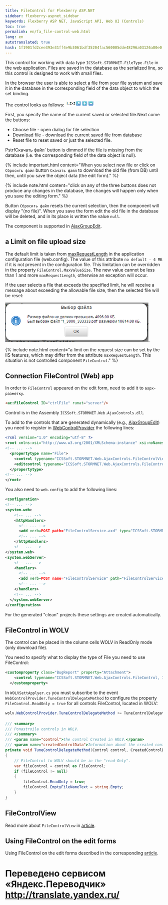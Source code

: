 ```yaml
--- 
title: FileControl for Flexberry ASP.NET 
sidebar: flexberry-aspnet_sidebar 
keywords: Flexberry ASP NET, JavaScript API, Web UI (Controls) 
toc: true 
permalink: en/fa_file-control-web.html 
lang: en 
autotranslated: true 
hash: 1f1901fd2cee393e31ff4e9b3061bdf35204fac560005dde48296a03126a80e0 
--- 
```


This control for working with data type `ICSSoft.STORMNET.FileType.File` in the web application. Files are saved in the database as the serialized 
line, so this control is designed to work with small files. 

In the browser the user is able to select a file from your file system and save it in the database in the corresponding field of the data object to which the set binding. 

The control looks as follows: 
![](/images/pages/products/flexberry-aspnet/aspnet/file-control.png) 

First, you specify the name of the current saved or selected file.Next come the buttons: 

* Choose file - open dialog for file selection 
* Download file - download the current saved file from database 
* Reset file to reset saved or just the selected file. 

PstrfСкачать файл` button is dimmed if the file is missing from the database (i.e. the corresponding field of the data object is null). 

{% include important.html content="When you select new file or click on `Сбросить файл` button `Скачать файл` to download the old file (from DB) until then, until you save the object data (the edit form)." %} 

{% include note.html content="click on any of the three buttons does not produce any changes in the database, the changes will happen only when you save the editing form." %} 

Button `Сбросить файл` resets the current selection, then the component will display "(no file)". When you save the form edit the old file in the database will be deleted, and in its place is written the value `null`. 

The component is supported in [AjaxGroupEdit](fa_ajax-group-edit.html). 

## a Limit on file upload size 

The default limit is taken from [maxRequestLength](https://msdn.microsoft.com/en-us/library/e1f13641(v=vs.100).aspx) in the application configuration file (web.config). The value of this attribute `по default - 4 МБ` if it is not present in the configuration file. 
This limitation can be overridden in the property `FileControl.MaxValueSize`. The new value cannot be less than 1 and more `maxRequestLength`, otherwise an exception will occur. 

If the user selects a file that exceeds the specified limit, he will receive a message about exceeding the allowable file size, then the selected file will be reset: 

![](/images/pages/products/flexberry-aspnet/aspnet/file-control-max-file-size.png). 

{% include note.html content="a limit on the request size can be set by the IIS features, which may differ from the attribute `maxRequestLength`. This situation is not controlled component `FileControl`." %} 

## Connection FileControl (Web) app 

In order to `FileControl` appeared on the edit form, need to add it to `aspx-разметку`. 

```html
<ac:FileControl ID="ctrlFile" runat="server"/>
``` 

Control is in the Assembly `ICSSoft.STORMNET.Web.AjaxControls.dll`. 

To add to the controls that are generated dynamically (e.g., [AjaxGroupEdit](fa_ajax-group-edit.html)) you need to register in [WebControlProvider](fa_web-control-provider.html) the following lines: 

```xml
<?xml version="1.0" encoding="utf-8" ?>
<root xmlns:xsi="http://www.w3.org/2001/XMLSchema-instance" xsi:noNamespaceSchemaLocation="WebControlProvider.xsd">
<!-- ... -->
  <propertytype name="File">
    <control typename="ICSSoft.STORMNET.Web.AjaxControls.FileControlView, ICSSoft.STORMNET.Web.AjaxControls" property="Value" codefile=""/>
    <editcontrol typename="ICSSoft.STORMNET.Web.AjaxControls.FileControl, ICSSoft.STORMNET.Web.AjaxControls" property="Value" codefile=""/>
  </propertytype>
<!-- ... -->
</root>
``` 

You also need to `web.config` to add the following lines: 

```xml
<configuration>
<!-- ... -->
<system.web>
    <!-- ... -->
    <httpHandlers>
      <!-- ... -->
      <add verb=POST path="FileControlService.axd" type="ICSSoft.STORMNET.Web.HttpHandlers.FileControlHandler" validate="false" />
      <!-- ... -->
    </httpHandlers>
    <!-- ... -->
</system.web>
<system.webServer>
    <!-- ... -->
    <handlers>
      <!-- ... -->
      <add verb=POST name="FileControlService" path="FileControlService.axd" type="ICSSoft.STORMNET.Web.HttpHandlers.FileControlHandler" resourceType="Unspecified" preCondition="integratedMode" />
      <!-- ... -->
    </handlers>
    <!-- ... -->
  </system.webServer>
</configuration>
``` 

For the generated "clean" projects these settings are created automatically. 

## FileControl in WOLV 

The control can be placed in the column cells WOLV in ReadOnly mode (only download file). 

You need to specify what to display the type of File you need to use FileControl: 

```xml
<customproperty class="BugReport" property="Attachment">
    <control typename="ICSSoft.STORMNET.Web.AjaxControls.FileControl, ICSSoft.STORMNET.Web.AjaxControls" property="Value" codefile=""/>
  </customproperty>
``` 

In `WOLVSettApplyer.cs` you must subscribe to the event `WebControlProvider.TuneControlDelegateMethod` to configure the property `FileControl.ReadOnly = true` for all controls FileControl, located in WOLV: 

```csharp
wolv.WebControlProvider.TuneControlDelegateMethod += TuneControlDelegateMethod;

/// <summary> 
/// Ponastroila controls in WOLV. 
/// </summary> 
/// <param name="control">the control Created in WOLV.</param> 
/// <param name="createdControlData">Information about the created control.</param> 
private void TuneControlDelegateMethod(Control control, CreatedControlData createdControlData)
{
    // FileControl to WOLV should be in the "read-Only". 
    var fileControl = control as FileControl;
    if (fileControl != null)
    {
        fileControl.ReadOnly = true;
        fileControl.EmptyFileNameText = string.Empty;
    }
}
``` 

## FileControlView 

Read more about `FileControlView` in [article](fa_file-control-view.html). 

## Using FileControl on the edit forms 

Using FileControl on the edit forms described in the corresponding [article](fa_file-control-description.html). 



 # Переведено сервисом «Яндекс.Переводчик» http://translate.yandex.ru/
